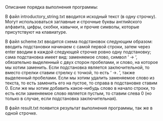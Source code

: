 Описание порядка выполнения программы:


В файл introductory_string.txt  вводится исходный текст (в одну строчку). Могут использоваться заглавные и строчные буквы английского алфавита, цифры, скобки, кавычки, и прочие символы, которые присутствуют на клавиатуре.

    
В файл scheme.txt вводится схема подстановок следующим образом: вводить подстановки начинаем с самой первой строки, затем через enter вводим в каждой следующей строчке ровно одну подстановку; сама подстановка имеет вид: заменяемое слово, символ ‘  -> ‘, обязательно выделенный с двух сторон пробелами, и слово, на которое мы хотим заменить. Если подстановка является заключительной, то вместо стрелки ставим стрелку с точкой, то есть ‘ ->. ’, также выделенный пробелами. Если мы хотим удалить заменяемое слово из текста, то есть заменить его на пустое, то справа в подстановке ставим 0. Если же мы хотим добавить какое-нибудь слово в начало строки, то есть если заменяемое слово является пустым, то ставим слева 0 (но только в случае, если подстановка заключительная).

В файл result.txt  появится результат выполнения программы, так же в одной строчке.
